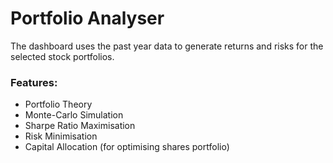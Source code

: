 # Portfolio Analyser

The dashboard uses the past year data to generate returns and risks for the selected stock portfolios.

### Features:
* Portfolio Theory
* Monte-Carlo Simulation
* Sharpe Ratio Maximisation
* Risk Minimisation
* Capital Allocation (for optimising shares portfolio)


